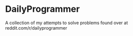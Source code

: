 # DailyProgrammer

A collection of my attempts to solve problems found over at reddit.com/r/dailyprogrammer
